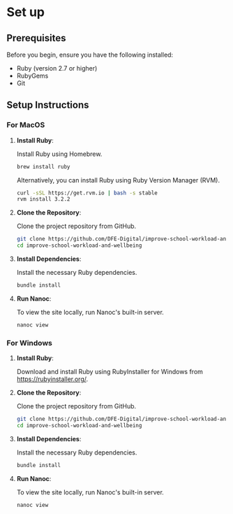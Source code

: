 # Set up

## Prerequisites

Before you begin, ensure you have the following installed:

- Ruby (version 2.7 or higher)
- RubyGems
- Git

## Setup Instructions

### For MacOS

1. **Install Ruby**:

   Install Ruby using Homebrew.

   ```bash
   brew install ruby
   ```

   Alternatively, you can install Ruby using Ruby Version Manager (RVM).

   ```bash
   curl -sSL https://get.rvm.io | bash -s stable
   rvm install 3.2.2
   ```

2. **Clone the Repository**:

   Clone the project repository from GitHub.

   ```bash
   git clone https://github.com/DFE-Digital/improve-school-workload-and-wellbeing
   cd improve-school-workload-and-wellbeing
   ```

3. **Install Dependencies**:

   Install the necessary Ruby dependencies.

   ```bash
   bundle install
   ```

4. **Run Nanoc**:

   To view the site locally, run Nanoc's built-in server.

   ```bash
   nanoc view
   ```

### For Windows

1. **Install Ruby**:

   Download and install Ruby using RubyInstaller for Windows from <https://rubyinstaller.org/>.

2. **Clone the Repository**:

   Clone the project repository from GitHub.

   ```bash
   git clone https://github.com/DFE-Digital/improve-school-workload-and-wellbeing
   cd improve-school-workload-and-wellbeing
   ```

3. **Install Dependencies**:

   Install the necessary Ruby dependencies.

   ```bash
   bundle install
   ```

4. **Run Nanoc**:

   To view the site locally, run Nanoc's built-in server.

   ```bash
   nanoc view
   ```
